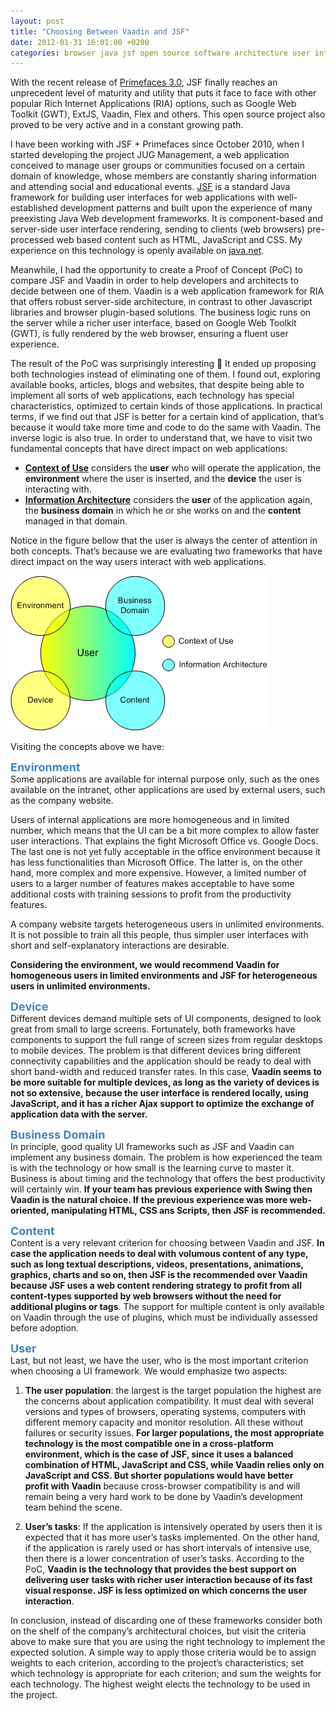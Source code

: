 ```yaml
---
layout: post
title: "Choosing Between Vaadin and JSF"
date: 2012-01-31 16:01:00 +0200
categories: browser java jsf open source software architecture user interface web
---
```


With the recent release of [Primefaces 3.0](http://blog.primefaces.org/?p=1588), JSF finally reaches an unprecedent level of maturity and utility that puts it face to face with other popular Rich Internet Applications (RIA) options, such as Google Web Toolkit (GWT), ExtJS, Vaadin, Flex and others. This open source project also proved to be very active and in a constant growing path.

I have been working with JSF + Primefaces since October 2010, when I started developing the project JUG Management, a web application conceived to manage user groups or communities focused on a certain domain of knowledge, whose members are constantly sharing information and attending social and educational events. <a href="http://www.oracle.com/technetwork/java/javaee/javaserverfaces-139869.html" target="_blank">JSF</a> is a standard Java framework for building user interfaces for web applications with well-established development patterns and built upon the experience of many preexisting Java Web development frameworks. It is component-based and server-side user interface rendering, sending to clients (web browsers) pre-processed web based content such as HTML, JavaScript and CSS. My experience on this technology is openly available on <a href="http://java.net/projects/cejug/sources/jug-management/show" target="_blank">java.net</a>.

Meanwhile, I had the opportunity to create a Proof of Concept (PoC) to compare JSF and Vaadin in order to help developers and architects to decide between one of them. Vaadin is a web application framework for RIA that offers robust server-side architecture, in contrast to other Javascript libraries and browser plugin-based solutions. The business logic runs on the server while a richer user interface, based on Google Web Toolkit (GWT), is fully rendered by the web browser, ensuring a fluent user experience.

The result of the PoC was surprisingly interesting 🙂 It ended up proposing both technologies instead of eliminating one of them. I found out, exploring available books, articles, blogs and websites, that despite being able to implement all sorts of web applications, each technology has special characteristics, optimized to certain kinds of those applications. In practical terms, if we find out that JSF is better for a certain kind of application, that’s because it would take more time and code to do the same with Vaadin. The inverse logic is also true. In order to understand that, we have to visit two fundamental concepts that have direct impact on web applications:

- [**Context of Use**](http://citeseerx.ist.psu.edu/viewdoc/summary?doi=10.1.1.100.4512) considers the **user** who will operate the application, the **environment** where the user is inserted, and the **device** the user is interacting with.
- [**Information Architecture**](http://shop.oreilly.com/product/9780596000356.do) considers the **user** of the application again, the **business domain** in which he or she works on and the **content** managed in that domain.

Notice in the figure bellow that the user is always the center of attention in both concepts. That’s because we are evaluating two frameworks that have direct impact on the way users interact with web applications.

![context-use-information-architecture.png](/images/posts/context-use-information-architecture.png)

Visiting the concepts above we have:

**<span style="color: #3d85c6; font-size: large;">Environment</span>**<br/>Some applications are available for internal purpose only, such as the ones available on the intranet, other applications are used by external users, such as the company website.

Users of internal applications are more homogeneous and in limited number, which means that the UI can be a bit more complex to allow faster user interactions. That explains the fight Microsoft Office vs. Google Docs. The last one is not yet fully acceptable in the office environment because it has less functionalities than Microsoft Office. The latter is, on the other hand, more complex and more expensive. However, a limited number of users to a larger number of features makes acceptable to have some additional costs with training sessions to profit from the productivity features.

A company website targets heterogeneous users in unlimited environments. It is not possible to train all this people, thus simpler user interfaces with short and self-explanatory interactions are desirable.

**Considering the environment, we would recommend Vaadin for homogeneous users in limited environments and JSF for heterogeneous users in unlimited environments.**

**<span style="background-color: white; color: #3d85c6; font-size: large;">Device</span>**<br/>Different devices demand multiple sets of UI components, designed to look great from small to large screens. Fortunately, both frameworks have components to support the full range of screen sizes from regular desktops to mobile devices. The problem is that different devices bring different connectivity capabilities and the application should be ready to deal with short band-width and reduced transfer rates. In this case, **Vaadin seems to be more suitable for multiple devices, as long as the variety of devices is not so extensive, because the user interface is rendered locally, using JavaScript, and it has a richer Ajax support to optimize the exchange of application data with the server.**

**<span style="color: #3d85c6; font-size: large;">Business Domain</span>**<br/>In principle, good quality UI frameworks such as JSF and Vaadin can implement any business domain. The problem is how experienced the team is with the technology or how small is the learning curve to master it. Business is about timing and the technology that offers the best productivity will certainly win. **If your team has previous experience with Swing then Vaadin is the natural choice. If the previous experience was more web-oriented, manipulating HTML, CSS ans Scripts, then JSF is recommended.**

**<span style="color: #3d85c6; font-size: large;">Content</span>**<br/>Content is a very relevant criterion for choosing between Vaadin and JSF. **In case the application needs to deal with volumous content of any type, such as long textual descriptions, videos, presentations, animations, graphics, charts and so on, then JSF is the recommended over Vaadin because JSF uses a web content rendering strategy to profit from all content-types supported by web browsers without the need for additional plugins or tags**. The support for multiple content is only available on Vaadin through the use of plugins, which must be individually assessed before adoption.

<span style="background-color: white; color: #3d85c6; font-size: large;">**User**</span><br/>Last, but not least, we have the user, who is the most important criterion when choosing a UI framework. We would emphasize two aspects:

1. **The user population**: the largest is the target population the highest are the concerns about application compatibility. It must deal with several versions and types of browsers, operating systems, computers with different memory capacity and monitor resolution. All these without failures or security issues. **For larger populations, the most appropriate technology is the most compatible one in a cross-platform environment, which is the case of JSF, since it uses a balanced combination of HTML, JavaScript and CSS, while Vaadin relies only on JavaScript and CSS. But shorter populations would have better profit with Vaadin** because cross-browser compatibility is and will remain being a very hard work to be done by Vaadin’s development team behind the scene.

2. **User’s tasks**: If the application is intensively operated by users then it is expected that it has more user’s tasks implemented. On the other hand, if the application is rarely used or has short intervals of intensive use, then there is a lower concentration of user’s tasks. According to the PoC, **Vaadin is the technology that provides the best support on delivering user tasks with richer user interaction because of its fast visual response. JSF is less optimized on which concerns the user interaction**.

In conclusion, instead of discarding one of these frameworks consider both on the shelf of the company’s architectural choices, but visit the criteria above to make sure that you are using the right technology to implement the expected solution. A simple way to apply those criteria would be to assign weights to each criterion, according to the project’s characteristics; set which technology is appropriate for each criterion; and sum the weights for each technology. The highest weight elects the technology to be used in the project.
